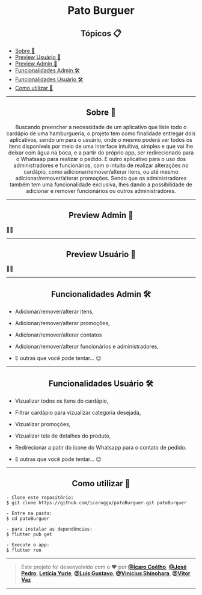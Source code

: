 <h1 align="center">Pato Burguer</h1>

   <h2 align="center">Tópicos 📋</h2>

   <p>
   
   - [Sobre 📖](#sobre-)
   - [Preview Usuário 📱](#preview-usuário-)
   - [Preview Admin 📱](#preview-admin-)
   - [Funcionalidades Admin 🛠️](#funcionalidades-admin-%EF%B8%8F)
   - [Funcionalidades Usuário 🛠️](#funcionalidades-usuário-%EF%B8%8F)
   - [Como utilizar 🤔](#como-utilizar-)

   </p>

---

<h2 align="center">Sobre 📖</h2>
   
<p align="center">
  Buscando preencher a necessidade de um aplicativo que liste todo o cardápio de uma hamburgueria, o projeto tem como finalidade entregar dois aplicativos, sendo um para o usuário, onde o mesmo poderá ver todos os itens disponíveis por meio de uma interface intuitiva, simples e que vai lhe deixar com água na boca, e a partir do próprio app, ser redirecionado para o Whatsaap para realizar o pedido. E outro aplicativo para o uso dos administradores e funcionários, com o intuito de realizar alterações no cardápio, como adicionar/remover/alterar itens, ou até mesmo adicionar/remover/alterar promoções. Sendo que os administradores também tem uma funcionalidade exclusiva, lhes dando a possibilidade de adicionar e remover funcionários ou outros administradores.
</p>

---

<h2 align="center">Preview Admin 📱</h2>

🧐📂

---

<h2 align="center">Preview Usuário 📱</h2>
   
🧐📂

---

<h2 align="center">Funcionalidades Admin 🛠️</h2>

   <p>

- Adicionar/remover/alterar itens,
- Adicionar/remover/alterar promoções,
- Adicionar/remover/alterar contatos
- Adicionar/remover/alterar funcionários e administradores,
- E outras que você pode tentar... 😉

   </p>

---

<h2 align="center">Funcionalidades Usuário 🛠️</h2>

   <p>

- Vizualizar todos os itens do cardápio,
- Filtrar cardápio para vizualizar categoria desejada,
- Vizualizar promoções,
- Vizualizar tela de detalhes do produto,
- Redirecionar a patir do ícone do Whatsapp para o contato de pedido.
- E outras que você pode tentar... 😉

   </p>

---

<h2 align="center">Como utilizar 🤔</h2>

   ```
   - Clone este repositório:
   $ git clone https://github.com/icarogga/patoBurguer.git patoBurguer

   - Entre na pasta:
   $ cd patoBurguer

   - para instalar as dependências:
   $ flutter pub get

   - Execute o app: 
   $ flutter run
   ```

---

   >Este projeto foi desenvolvido com o ❤️ por **[@Ícaro Coêlho](https://github.com/icarogga?tab=following)**, **[@José Pedro](https://github.com/PeterYouseph)**, **[Letícia Yurie](https://github.com/leyurie)**, **[@Luis Gustavo](https://github.com/lgrotrab)**, **[@Vinicius Shinohara](https://github.com/ChuunibyouYuuta)**, **[@Vitor Vaz](https://github.com/vitorvazmaciel)**

---
